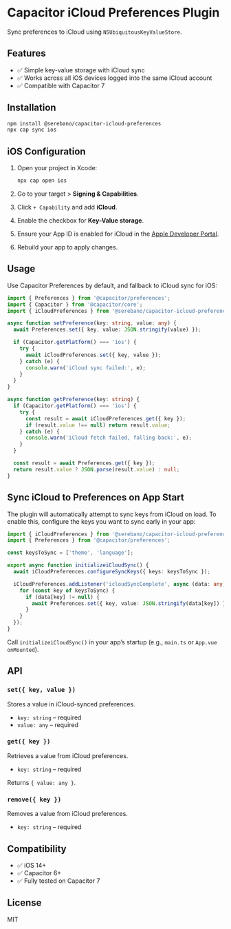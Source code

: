 # Capacitor iCloud Preferences Plugin

Sync preferences to iCloud using `NSUbiquitousKeyValueStore`.

## Features

- ✅ Simple key-value storage with iCloud sync
- ✅ Works across all iOS devices logged into the same iCloud account
- ✅ Compatible with Capacitor 7

## Installation

```bash
npm install @serebano/capacitor-icloud-preferences
npx cap sync ios
```

## iOS Configuration

1. Open your project in Xcode:

   ```bash
   npx cap open ios
   ```

2. Go to your target > **Signing & Capabilities**.

3. Click `+ Capability` and add **iCloud**.

4. Enable the checkbox for **Key-Value storage**.

5. Ensure your App ID is enabled for iCloud in the [Apple Developer Portal](https://developer.apple.com/account/resources/identifiers/list).

6. Rebuild your app to apply changes.

## Usage

Use Capacitor Preferences by default, and fallback to iCloud sync for iOS:

```ts
import { Preferences } from '@capacitor/preferences';
import { Capacitor } from '@capacitor/core';
import { iCloudPreferences } from '@serebano/capacitor-icloud-preferences';

async function setPreference(key: string, value: any) {
  await Preferences.set({ key, value: JSON.stringify(value) });

  if (Capacitor.getPlatform() === 'ios') {
    try {
      await iCloudPreferences.set({ key, value });
    } catch (e) {
      console.warn('iCloud sync failed:', e);
    }
  }
}

async function getPreference(key: string) {
  if (Capacitor.getPlatform() === 'ios') {
    try {
      const result = await iCloudPreferences.get({ key });
      if (result.value !== null) return result.value;
    } catch (e) {
      console.warn('iCloud fetch failed, falling back:', e);
    }
  }

  const result = await Preferences.get({ key });
  return result.value ? JSON.parse(result.value) : null;
}
```

## Sync iCloud to Preferences on App Start

The plugin will automatically attempt to sync keys from iCloud on load. To enable this, configure the keys you want to sync early in your app:

```ts
import { iCloudPreferences } from '@serebano/capacitor-icloud-preferences';
import { Preferences } from '@capacitor/preferences';

const keysToSync = ['theme', 'language'];

export async function initializeiCloudSync() {
  await iCloudPreferences.configureSyncKeys({ keys: keysToSync });

  iCloudPreferences.addListener('icloudSyncComplete', async (data: any) => {
    for (const key of keysToSync) {
      if (data[key] != null) {
        await Preferences.set({ key, value: JSON.stringify(data[key]) });
      }
    }
  });
}
```

Call `initializeiCloudSync()` in your app’s startup (e.g., `main.ts` or `App.vue` `onMounted`).

## API

### `set({ key, value })`

Stores a value in iCloud-synced preferences.

- `key: string` – required
- `value: any` – required

### `get({ key })`

Retrieves a value from iCloud preferences.

- `key: string` – required

Returns `{ value: any }`.

### `remove({ key })`

Removes a value from iCloud preferences.

- `key: string` – required

## Compatibility

- ✅ iOS 14+
- ✅ Capacitor 6+
- ✅ Fully tested on Capacitor 7

## License

MIT